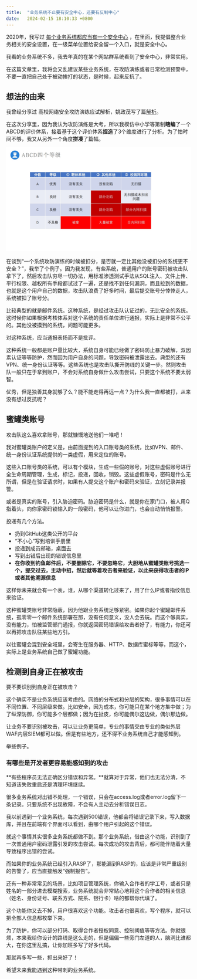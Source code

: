 ```yaml
---
title:  "业务系统不止要有安全中心，还要有反制中心"
date:   2024-02-15 18:10:33 +0800
---
```


2020年，我写过 [每个业务系统都应当有一个安全中心](/2020/11/25/every-informatization-system-must-implement-security-center.html) ，在里面，我提倡整合业务相关的安全设置，在一级菜单位置给安全留一个入口，就是安全中心。

我看的业务系统不多，我去年真的在某个网站群系统看到了安全中心，非常实用。

在这篇文章里，我将会又乱建议某些业务系统，在攻防演练或者日常检测预警中，不要一直把自己处于被动挨打的状态，是时候，起来反抗了。

## 想法的由来

我曾经分享过 高校网络安全攻防演练应试解析，姚政茂写了篇[解析](https://mp.weixin.qq.com/s/st7lw_5dyPUu5Ozc9qhBTA)。

在这次分享里，因为我认为攻防演练是大考，所以我模仿中小学等第制**瞎编**了一个ABCD的评价体系，接着基于这个评价体系**捏造**了3个维度进行了分析。为了怕时间不够，我又从另外一个角度**拼凑**了篇幅。

![](/images/2024/abcd.png)

在谈到“一个系统攻防演练的时候被扣分，是否就一定比其他没被扣分的系统更不安全？”，我举了个例子。因为我发现，有些系统，普通用户的账号密码被攻击队拿下了，然后攻击队穷尽一切办法，用标准渗透测试手法从SQL注入、文件上传、平行权限、越权所有手段都试过了一遍，还是找不到任何漏洞，而且拉到的数据，也就是这个用户自己的数据，攻击队浪费了好多时间，最后提交账号分悻悻走人，系统被扣了账号分。

比较典型的就是邮件系统。这种系统，是经过攻击队认证过的，无比安全的系统。这时候你如果根据考核体系对这个系统的责任单位进行通报，实际上是非常不公平的。其他没被摸到的系统，问题可能更多。

对这种系统，应当通报表扬而不是批评。

这种系统一般都是账户量比较大，系统自身可能已经做了密码防止暴力破解，双因素认证等等防护，然而因为用户自身的问题，导致密码被泄露出去。典型的还有VPN、统一身份认证等等。这些系统也是攻击队撕开防线的关键一步。然则攻击队一般只在于拿到账户，不会对系统自身做什么攻击尝试，只要这个系统不要太弱智。

优秀，但是独善其身就够了么？能不能走得再远一点？为什么我一直都被打，从来没有想过反抗呢？

## 蜜罐类账号

攻击队这么喜欢拿账号，那就慷慨地送他们一堆吧！

我对蜜罐类账户的定义是，由前面提到的入口账号类的系统，比如VPN、邮件、统一身份认证系统提供的一类虚假，用来定位的账号。

这些入口账号类的系统，可以有个模块，生成一些假的账号，对这些虚假账号进行全生命周期管理，生成，标记，投递，回收，销毁。这些虚假账号，密码是什么无所谓，但是在验证请求时，如果有人提交这个账户和密码来验证，立刻记录并报警。

或者是真实的账号，引入胁迫密码。胁迫密码是什么，就是你在家门口，被人用Q指着头，向你家密码锁输入的一段密码，他可以让你进门，也会自动悄悄报警。

投递有几个方法。

- 扔到GitHub这类公开的平台
- “不小心”写到培训手册里
- 投递到成员邮箱，桌面去
- 写到出错后出现的错误信息里
- **在你收到钓鱼邮件后，不要删除它，不要忽略它，大胆地从蜜罐类账号挑选一个，提交过去，主动中招，然后就等着攻击者来验证，以此来获得攻击者的IP或者其他溯源信息**

这样你未来就会有一个表，谁，从哪个渠道转化过来了，用了什么IP或者指纹信息来验证。

这种蜜罐类账号非常隐蔽，因为他跟业务系统足够紧密。如果你起个蜜罐邮件系统，孤零零一个邮件系统部署在那，没有任何意义，没人会去玩。而这个够真实，没有能力，怕被监管部门通报，你就返回密码错误给攻击者好了，有能力，你还可以再把攻击队往某些地方引。

以往蜜罐会混到安全域里，会寄生在服务器、HTTP、数据库蜜标等等，而这个，实际上是业务系统自己做了蜜罐功能。

## 检测到自身正在被攻击

要不要识别到自身正在被攻击？

这个确实不是业务系统应该考虑的。网络的分布式和分层的架构，很多事情可以在不同位置、不同层级来做。比如安全，因为成本，你可能只在某个地方集中做；为了纵深防御，你可能多个层都做；因为在扯皮，你可能偶尔这边做，偶尔那边做。

让业务不要识别被攻击，可以让业务更简单，专业的事情交由专业的类似外层WAF内层SIEM都可以做。但是有些地方，还不得不业务系统自己才能感知到。

举些例子。

### 有哪些是开发者更容易能感知到的攻击

**有些程序员无法正确区分错误和异常。**就算对于异常，他们也无法分清，不知道该失败重启还是清理环境继续。

很多业务系统对出错不处理，一个错误，只会在access.log或者error.log留下一条记录。只要系统不出现故障，不会有人主动去分析错误日志。

我以前遇到一个业务系统，每次遇到500错误，他都会将错误记录下来，写入数据库，并且在前端有个界面可以看到，由哪个用户引起的这个错误。

就这个事情其实很多业务系统都做不到。那个业务系统，借由这个功能，识别到了一次普通用户密码泄露引发的攻击尝试。每次成功的攻击背后，都可能伴随着大量导致程序出错的尝试。

而如果你的业务系统已经引入RASP了，那能漏到RASP的，应该是非常严重级别的告警了，应当直接触发“强制报告”。

还有一种非常常见的场景，比如项目管理系统，你输入合作者的学工号，或者只是姓名的一部分进去模糊搜索，业务系统就会非常贴心地将这个合作者的相关信息（姓名、身份证号、联系方式、院系、银行卡）啥的都帮你代填了。

这个功能你又去不掉，用户很喜欢这个功能。攻击者也很喜欢，写个程序，就可以把全部人信息都枚举下来。

为了防护，你可以部分打码、取得合作者授权同意、控制阈值等等方法。你就很烦，本来我给你设计的路线是这么走的，但是偏偏一些旁门左道的人，脑洞比谁都大，在你这里乱搞，让你加班多写了好多代码。

那就再多写一些，抓出来好了！

希望未来我能遇到这种带刺的业务系统。
